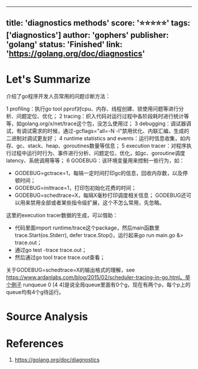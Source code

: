 
---
title: 'diagnostics methods'
score: '⭐️⭐️⭐️⭐️⭐️'
tags: ['diagnostics']
author: 'gophers'
publisher: 'golang'
status: 'Finished'
link: 'https://golang.org/doc/diagnostics'
---

# Let's Summarize

介绍了go程序开发人员常用的问题诊断方法：

1 profiling：执行go tool pprof对cpu、内存、线程创建、锁使用问题等进行分析、问题定位、优化；
2 tracing：织入代码对运行过程中各阶段耗时进行统计等等，如golang.org/x/net/trace这个包，没怎么使用过；
3 debugging：调试器调试，有调试需求的时候，通过-gcflags="all=-N -l"禁用优化、内联汇编，生成的二进制对调试更友好；
4 runtime statistics and events：运行时信息收集，如内存、gc、stack、heap、goroutines数量等信息；
5 execution tracer：对程序执行过程中运行时行为、事件进行分析、问题定位、优化，如gc、goroutine调度latency、系统调用等等；
6 GODEBUG：该环境变量用来控制一些行为，如：
- GODEBUG=gctrace=1，每隔一定时间打印gc的信息，回收内存数，以及停顿时间；
- GODEBUG=inittrace=1，打印包初始化花费的时间；
- GODEBUG=schedtrace=X，每隔X毫秒打印调度相关信息；
GODEBUG还可以用来禁用全部或者某些指令级扩展，这个不怎么常用，先忽略。

这里的execution tracer数据的生成，可以借助：
- 代码里面import runtime/trace这个package，然后main函数里trace.Start(os.Stderr), defer trace.Stop()，运行起来go run main.go &> trace.out；
- 通过go test -trace trace.out；
- 然后通过go tool trace trace.out查看；

关于GODEBUG=schedtrace=X的输出格式的理解，see https://www.ardanlabs.com/blog/2015/02/scheduler-tracing-in-go.html。举个例子 runqueue 0 [4 4]是说全局queue里面有0个g，现在有两个p，每个p上的queue均有4个g待运行。

# Source Analysis



# References
1. https://golang.org/doc/diagnostics
